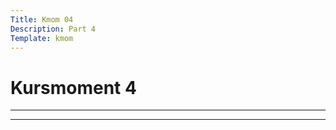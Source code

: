 ```yaml
---
Title: Kmom 04
Description: Part 4
Template: kmom
---
```


Kursmoment 4
==================

---

---